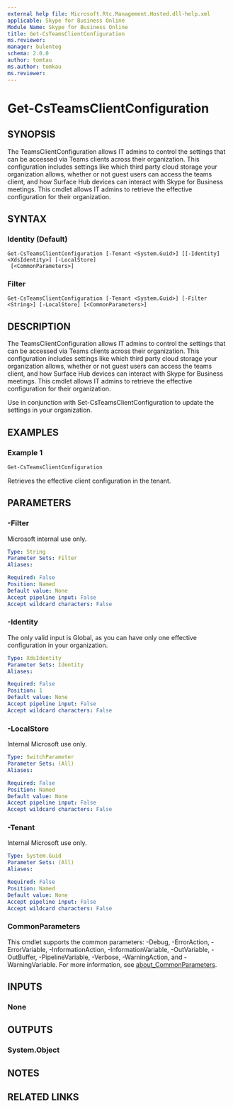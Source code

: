 ```yaml
---
external help file: Microsoft.Rtc.Management.Hosted.dll-help.xml
applicable: Skype for Business Online
Module Name: Skype for Business Online
title: Get-CsTeamsClientConfiguration
ms.reviewer: 
manager: bulenteg
schema: 2.0.0
author: tomtau
ms.author: tomkau
ms.reviewer:
---
```


# Get-CsTeamsClientConfiguration

## SYNOPSIS
The TeamsClientConfiguration allows IT admins to control the settings that can be accessed via Teams clients across their organization.  This configuration includes settings like which third party cloud storage your organization allows, whether or not guest users can access the teams client, and how Surface Hub devices can interact with Skype for Business meetings.  This cmdlet allows IT admins to retrieve the effective configuration for their organization.

## SYNTAX

### Identity (Default)
```
Get-CsTeamsClientConfiguration [-Tenant <System.Guid>] [[-Identity] <XdsIdentity>] [-LocalStore]
 [<CommonParameters>]
```

### Filter
```
Get-CsTeamsClientConfiguration [-Tenant <System.Guid>] [-Filter <String>] [-LocalStore] [<CommonParameters>]
```

## DESCRIPTION
The TeamsClientConfiguration allows IT admins to control the settings that can be accessed via Teams clients across their organization.  This configuration includes settings like which third party cloud storage your organization allows, whether or not guest users can access the teams client, and how Surface Hub devices can interact with Skype for Business meetings.  This cmdlet allows IT admins to retrieve the effective configuration for their organization.

Use in conjunction with Set-CsTeamsClientConfiguration to update the settings in your organization.

## EXAMPLES

### Example 1
```powershell
Get-CsTeamsClientConfiguration
```

Retrieves the effective client configuration in the tenant.

## PARAMETERS

### -Filter
Microsoft internal use only.

```yaml
Type: String
Parameter Sets: Filter
Aliases:

Required: False
Position: Named
Default value: None
Accept pipeline input: False
Accept wildcard characters: False
```

### -Identity
The only valid input is Global, as you can have only one effective configuration in your organization.

```yaml
Type: XdsIdentity
Parameter Sets: Identity
Aliases:

Required: False
Position: 1
Default value: None
Accept pipeline input: False
Accept wildcard characters: False
```

### -LocalStore
Internal Microsoft use only.

```yaml
Type: SwitchParameter
Parameter Sets: (All)
Aliases:

Required: False
Position: Named
Default value: None
Accept pipeline input: False
Accept wildcard characters: False
```

### -Tenant
Internal Microsoft use only.

```yaml
Type: System.Guid
Parameter Sets: (All)
Aliases:

Required: False
Position: Named
Default value: None
Accept pipeline input: False
Accept wildcard characters: False
```

### CommonParameters
This cmdlet supports the common parameters: -Debug, -ErrorAction, -ErrorVariable, -InformationAction, -InformationVariable, -OutVariable, -OutBuffer, -PipelineVariable, -Verbose, -WarningAction, and -WarningVariable.
For more information, see [about_CommonParameters](https://go.microsoft.com/fwlink/?LinkID=113216).

## INPUTS

### None


## OUTPUTS

### System.Object

## NOTES

## RELATED LINKS
